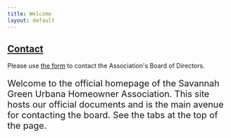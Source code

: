 ```yaml
---
title: Welcome
layout: default
---
```


<h2>
  <div class="subtle">
	<a href="/contact.html">Contact</a>
  </div>
</h2>

<p>
Please use <a href="/contact.html">the form</a> to contact the 
  Association's Board of Directors.
</p>

<p style="font-size:20px">
	Welcome to the official homepage of the Savannah Green Urbana Homeowner Association. This site hosts our official documents and is the main avenue for contacting the board. See the tabs at the top of the page.
</p>
